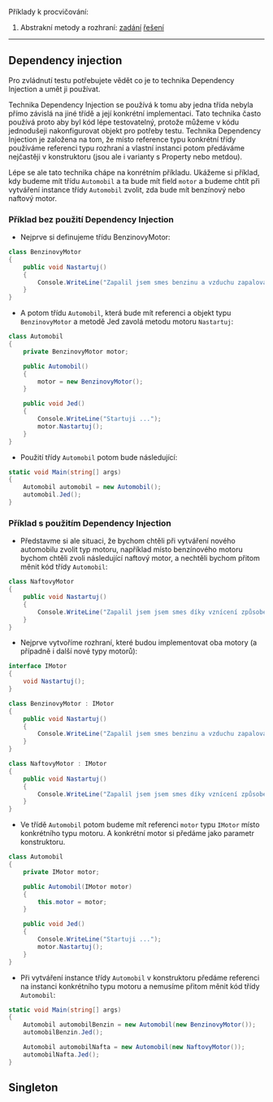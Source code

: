 Příklady k procvičování:
1. Abstrakní metody a rozhraní: [zadání](1_zadani.cs) [řešení](1_reseni.cs)
---

## Dependency injection

Pro zvládnutí testu potřebujete vědět co je to technika Dependency Injection a umět ji používat.

Technika Dependency Injection se používá k tomu aby jedna třída nebyla přímo závislá na jiné třídě a její konkrétní implementaci. Tato technika často používá proto aby byl kód lépe testovatelný, protože můžeme v kódu jednodušeji nakonfigurovat objekt pro potřeby testu. Technika Dependency Injection je založena na tom, že místo reference typu konkrétní třídy používáme referenci typu rozhraní a vlastní instanci potom předáváme nejčastěji v konstruktoru (jsou ale i varianty s Property nebo metdou). 

Lépe se ale tato technika chápe na konrétním příkladu. Ukážeme si příklad, kdy budeme mít třídu `Automobil` a ta bude mít field `motor` a budeme chtít při vytváření instance třídy `Automobil` zvolit, zda bude mít benzínový nebo naftový motor.

### Příklad bez použití Dependency Injection

* Nejprve si definujeme třídu BenzinovyMotor:
```cs 
class BenzinovyMotor
{
    public void Nastartuj()
    {
        Console.WriteLine("Zapalil jsem smes benzinu a vzduchu zapalovaci svickou");
    }
}
```
* A potom třídu `Automobil`, která bude mít referenci a objekt typu `BenzinovyMotor` a metodě Jed zavolá metodu motoru `Nastartuj`:

```cs 
class Automobil
{
    private BenzinovyMotor motor;

    public Automobil()
    {
        motor = new BenzinovyMotor();
    }

    public void Jed()
    {
        Console.WriteLine("Startuji ...");
        motor.Nastartuj();
    }
}
```
* Použití třídy `Automobil` potom bude následující:

```cs 
static void Main(string[] args)
{
    Automobil automobil = new Automobil();
    automobil.Jed();
}
```

### Příklad s použitím Dependency Injection

* Představme si ale situaci, že bychom chtěli při vytváření nového automobilu zvolit typ motoru, například místo benzínového motoru bychom chtěli zvoli následující naftový motor, a nechtěli bychom přitom měnit kód třídy `Automobil`:

```cs 
class NaftovyMotor
{
    public void Nastartuj()
    {
        Console.WriteLine("Zapalil jsem jsem smes díky vznícení způsobené vysokou teplotou stlačeného vzduchu");
    }
}
```
* Nejprve vytvoříme rozhraní, které budou implementovat oba motory (a případně i další nové typy motorů):

```cs 
interface IMotor
{
    void Nastartuj();
}

class BenzinovyMotor : IMotor
{
    public void Nastartuj()
    {
        Console.WriteLine("Zapalil jsem smes benzinu a vzduchu zapalovaci svickou");
    }
}

class NaftovyMotor : IMotor
{
    public void Nastartuj()
    {
        Console.WriteLine("Zapalil jsem jsem smes díky vznícení způsobené vysokou teplotou stlačeného vzduchu");
    }
}
```
* Ve třídě `Automobil` potom budeme mít referenci `motor` typu `IMotor` místo konkrétního typu motoru. A konkrétní motor si předáme jako parametr konstruktoru.

```cs 
class Automobil
{
    private IMotor motor;

    public Automobil(IMotor motor)
    {
        this.motor = motor;
    }

    public void Jed()
    {
        Console.WriteLine("Startuji ...");
        motor.Nastartuj();
    }
}
```

* Při vytváření instance třídy `Automobil` v konstruktoru předáme referenci na instanci konkrétního typu motoru a nemusíme přitom měnit kód třídy `Automobil`:

```cs 
static void Main(string[] args)
{
    Automobil automobilBenzin = new Automobil(new BenzinovyMotor());
    automobilBenzin.Jed();

    Automobil automobilNafta = new Automobil(new NaftovyMotor());
    automobilNafta.Jed();
}
```

## Singleton




